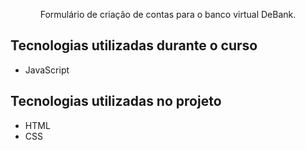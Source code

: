 <p align="center">Formulário de criação de contas para o banco virtual DeBank.</p>

## Tecnologias utilizadas durante o curso
* JavaScript

## Tecnologias utilizadas no projeto
* HTML
* CSS
